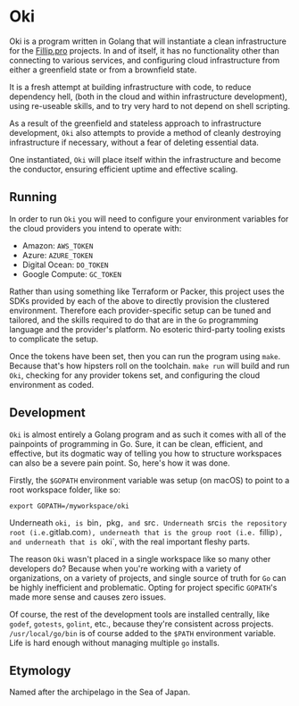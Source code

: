 # Oki
Oki is a program written in Golang that will 
instantiate a clean infrastructure for the
[Fillip.pro](https://fillip.pro) projects. In
and of itself, it has no functionality other
than connecting to various services, and configuring
cloud infrastructure from either a greenfield state
or from a brownfield state. 

It is a fresh attempt at building infrastructure
with code, to reduce dependency hell, (both in the
cloud and within infrastructure development), using 
re-useable skills, and to try very hard to not
depend on shell scripting.

As a result of the greenfield and stateless approach
to infrastructure development, `Oki` also attempts 
to provide a method of cleanly destroying infrastructure
if necessary, without a fear of deleting essential data.

One instantiated, `Oki` will place itself within the
infrastructure and become the conductor, ensuring 
efficient uptime and effective scaling.

## Running
In order to run `Oki` you will need to configure your
environment variables for the cloud providers you 
intend to operate with:

 - Amazon: `AWS_TOKEN`
 - Azure: `AZURE_TOKEN`
 - Digital Ocean: `DO_TOKEN`
 - Google Compute: `GC_TOKEN`

Rather than using something like Terraform or Packer,
this project uses the SDKs provided by each of the above
to directly provision the clustered environment. Therefore
each provider-specific setup can be tuned and tailored, 
and the skills required to do that are in the `Go` 
programming language and the provider's platform. No
esoteric third-party tooling exists to complicate the 
setup.

Once the tokens have been set, then you can run the 
program using `make`. Because that's how hipsters roll
on the toolchain. `make run` will build and run `Oki`, 
checking for any provider tokens set, and configuring
the cloud environment as coded.

## Development
`Oki` is almost entirely a Golang program and as such
it comes with all of the painpoints of programming in Go.
Sure, it can be clean, efficient, and effective, but its
dogmatic way of telling you how to structure workspaces
can also be a severe pain point. So, here's how it was 
done.

Firstly, the `$GOPATH` environment variable was setup 
(on macOS) to point to a root workspace folder, like so:

`export GOPATH=/myworkspace/oki`

Underneath `oki, is `bin`, `pkg`, and `src`. Underneath
`src` is the repository root (i.e. `gitlab.com`), underneath
that is the group root (i.e. `fillip`), and underneath
that is `oki`, with the real important fleshy parts. 

The reason `Oki` wasn't placed in a single workspace like
so many other developers do? Because when you're working with
a variety of organizations, on a variety of projects, and single
source of truth for `Go` can be highly inefficient and 
problematic. Opting for project specific `GOPATH`'s made more
sense and causes zero issues. 

Of course, the rest of the development tools are installed centrally,
like `godef`, `gotests`, `golint`, etc., because they're consistent
across projects. `/usr/local/go/bin` is of course added to the 
`$PATH` environment variable. Life is hard enough without managing
multiple `go` installs.

## Etymology
Named after the archipelago in the Sea of Japan.
